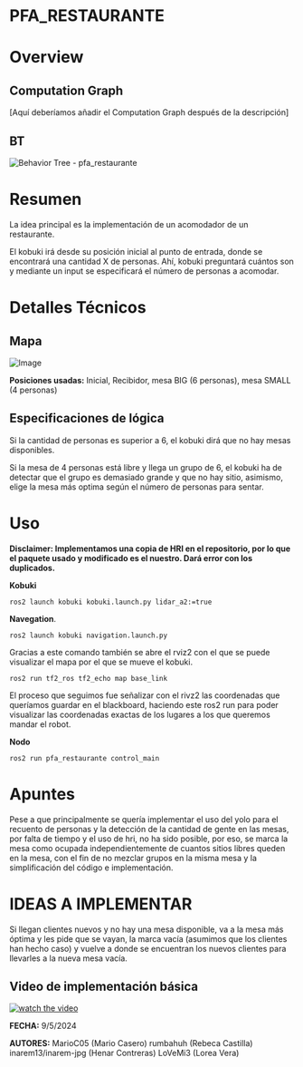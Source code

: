 # PFA_RESTAURANTE

# Overview

## Computation Graph
[Aquí deberíamos añadir el Computation Graph después de la descripción]

## BT
![Behavior Tree - pfa_restaurante](https://github.com/user-attachments/assets/de32e57e-c2a3-4e81-a0c0-c7a06d4b0fbc)

# Resumen
La idea principal es la implementación de un acomodador de un restaurante.

El kobuki irá desde su posición inicial al punto de entrada, donde se encontrará una cantidad
X de personas. Ahí, kobuki preguntará cuántos son y mediante un input se especificará 
el número de personas a acomodar.

# Detalles Técnicos

## Mapa

![Image](https://github.com/user-attachments/assets/83baf1ba-ca17-4155-97d0-60e503555a83)

**Posiciones usadas:** Inicial, Recibidor, mesa BIG (6 personas), mesa SMALL (4 personas)

## Especificaciones de lógica

Si la cantidad de personas es superior a 6, el kobuki dirá que no hay
mesas disponibles.

Si la mesa de 4 personas está libre y llega un grupo de 6, el kobuki ha de 
detectar que el grupo es demasiado grande y que no hay sitio, asimismo, elige la
mesa más optima según el número de personas para sentar.

# Uso
**Disclaimer: Implementamos una copia de HRI en el repositorio, por lo que el paquete usado y modificado es el nuestro. Dará error con los duplicados.**

**Kobuki**
```
ros2 launch kobuki kobuki.launch.py lidar_a2:=true
```

**Navegation**.
```
ros2 launch kobuki navigation.launch.py
```
Gracias a este comando también se abre el rviz2 con el que se puede visualizar el mapa por el que se mueve el kobuki.
```
ros2 run tf2_ros tf2_echo map base_link
```
El proceso que seguimos fue señalizar con el rivz2 las coordenadas que queríamos guardar en el blackboard, haciendo este ros2 run para poder visualizar las coordenadas exactas de los lugares a los que queremos mandar el robot.

**Nodo**
```
ros2 run pfa_restaurante control_main
```

# Apuntes
Pese a que principalmente se quería implementar el uso del yolo para el recuento
de personas y la detección de la cantidad de gente en las mesas, por falta de tiempo
y el uso de hri, no ha sido posible, por eso, se marca la mesa como ocupada 
independientemente de cuantos sitios libres queden en la mesa, con el fin de 
no mezclar grupos en la misma mesa y la simplificación del código e implementación.


# IDEAS A IMPLEMENTAR
Si llegan clientes nuevos y no hay una mesa disponible, va a la mesa más óptima
y les pide que se vayan, la marca vacía (asumimos que los clientes han hecho caso)
y vuelve a donde se encuentran los nuevos clientes para llevarles a la nueva 
mesa vacía.


## Video de implementación básica
[![watch the video](https://github.com/rumbahuh/proyecto-final-arqui-rumbacorp/edit/main/p3.jpg)](https://www.youtube.com/watch?v=4J1Ffc5u-C8)


**FECHA:** 9/5/2024 

**AUTORES:**
  MarioC05 (Mario Casero)
  rumbahuh (Rebeca Castilla)
  inarem13/inarem-jpg (Henar Contreras)
  LoVeMi3 (Lorea Vera)
